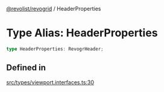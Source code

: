 [@revolist/revogrid](README.md) / HeaderProperties

# Type Alias: HeaderProperties

```ts
type HeaderProperties: RevogrHeader;
```

## Defined in

[src/types/viewport.interfaces.ts:30](https://github.com/revolist/revogrid/blob/2ea7abe619348281bd56e0a8ea657ffef9c19154/src/types/viewport.interfaces.ts#L30)
